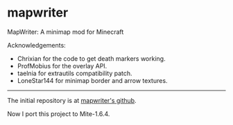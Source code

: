 mapwriter
=========

MapWriter: A minimap mod for Minecraft

Acknowledgements:

* Chrixian for the code to get death markers working.
* ProfMobius for the overlay API.
* taelnia for extrautils compatibility patch.
* LoneStar144 for minimap border and arrow textures.

---

The initial repository is at [mapwriter's github](https://github.com/daveyliam/mapwriter/tree/1.6.4).

Now I port this project to Mite-1.6.4.
